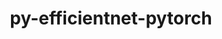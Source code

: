 ---
title: "py-efficientnet-pytorch"
layout: cache
categories: [package, develop-2025-05-04]
meta: {"compilers": ["none"], "num_specs": 10, "num_specs_by_stack": {"ml-darwin-aarch64-mps": 2, "ml-linux-aarch64-cpu": 2, "ml-linux-aarch64-cuda": 2, "ml-linux-x86_64-cpu": 2, "ml-linux-x86_64-cuda": 2, "root": 10}, "oss": ["sequoia", "ubuntu24.04"], "platforms": ["darwin", "linux"], "stacks": ["ml-darwin-aarch64-mps", "ml-linux-aarch64-cpu", "ml-linux-aarch64-cuda", "ml-linux-x86_64-cpu", "ml-linux-x86_64-cuda", "root"], "targets": ["aarch64", "x86_64_v3"], "versions": ["0.7.1"]}
spec_details: [{"compiler": "none", "hash": "f2apxkfyvn7ckdv4nbj5ry2hx6wqqcgx", "os": "sequoia", "platform": "darwin", "size": "-", "stacks": ["ml-darwin-aarch64-mps", "root"], "target": "aarch64", "variants": ["build_system=python_pip"], "versions": ["0.7.1"]}, {"compiler": "none", "hash": "ftwsymtx5biz3tepibw7hlyv7w2h46um", "os": "ubuntu24.04", "platform": "linux", "size": "-", "stacks": ["ml-linux-aarch64-cpu", "root"], "target": "aarch64", "variants": ["build_system=python_pip"], "versions": ["0.7.1"]}, {"compiler": "none", "hash": "hxgg6b6h3aq2klh2msgoge3bqtzd5lyb", "os": "ubuntu24.04", "platform": "linux", "size": "-", "stacks": ["ml-linux-aarch64-cpu", "root"], "target": "aarch64", "variants": ["build_system=python_pip"], "versions": ["0.7.1"]}, {"compiler": "none", "hash": "mxevyqcebslafe7nulf2sxhcsw5egnvj", "os": "sequoia", "platform": "darwin", "size": "-", "stacks": ["ml-darwin-aarch64-mps", "root"], "target": "aarch64", "variants": ["build_system=python_pip"], "versions": ["0.7.1"]}, {"compiler": "none", "hash": "osxpwpgv7nucxruaourayugm7kscbj3m", "os": "ubuntu24.04", "platform": "linux", "size": "-", "stacks": ["ml-linux-x86_64-cuda", "root"], "target": "x86_64_v3", "variants": ["build_system=python_pip"], "versions": ["0.7.1"]}, {"compiler": "none", "hash": "simi5tr5wjgpf7omww67uhnjxv3cxsz7", "os": "ubuntu24.04", "platform": "linux", "size": "-", "stacks": ["ml-linux-x86_64-cpu", "root"], "target": "x86_64_v3", "variants": ["build_system=python_pip"], "versions": ["0.7.1"]}, {"compiler": "none", "hash": "tjpcfa7vv35fuuzpkrcfajizyf3ug7rm", "os": "ubuntu24.04", "platform": "linux", "size": "-", "stacks": ["ml-linux-aarch64-cuda", "root"], "target": "aarch64", "variants": ["build_system=python_pip"], "versions": ["0.7.1"]}, {"compiler": "none", "hash": "uff7ofhjcr26vlbjbjf6kej5uq44vdvh", "os": "ubuntu24.04", "platform": "linux", "size": "-", "stacks": ["ml-linux-x86_64-cpu", "root"], "target": "x86_64_v3", "variants": ["build_system=python_pip"], "versions": ["0.7.1"]}, {"compiler": "none", "hash": "xk5p6n4xooxrc3cjn2lki4hn6tnfqdcu", "os": "ubuntu24.04", "platform": "linux", "size": "-", "stacks": ["ml-linux-aarch64-cuda", "root"], "target": "aarch64", "variants": ["build_system=python_pip"], "versions": ["0.7.1"]}, {"compiler": "none", "hash": "zknpf5tvt7252xxjvfiokyyhkpbm7oyh", "os": "ubuntu24.04", "platform": "linux", "size": "-", "stacks": ["ml-linux-x86_64-cuda", "root"], "target": "x86_64_v3", "variants": ["build_system=python_pip"], "versions": ["0.7.1"]}]
---